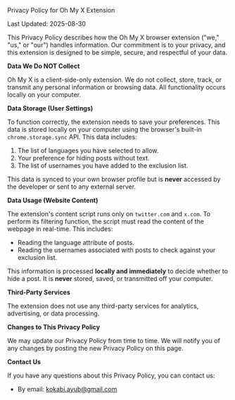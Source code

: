 Privacy Policy for Oh My X Extension

Last Updated: 2025-08-30

This Privacy Policy describes how the Oh My X browser extension ("we," "us," or "our") handles information. Our commitment is to your privacy, and this extension is designed to be simple, secure, and respectful of your data.

**Data We Do NOT Collect**

Oh My X is a client-side-only extension. We do not collect, store, track, or transmit any personal information or browsing data. All functionality occurs locally on your computer.

**Data Storage (User Settings)**

To function correctly, the extension needs to save your preferences. This data is stored locally on your computer using the browser's built-in `chrome.storage.sync` API. This data includes:

1.  The list of languages you have selected to allow.
2.  Your preference for hiding posts without text.
3.  The list of usernames you have added to the exclusion list.

This data is synced to your own browser profile but is **never** accessed by the developer or sent to any external server.

**Data Usage (Website Content)**

The extension's content script runs only on `twitter.com` and `x.com`. To perform its filtering function, the script must read the content of the webpage in real-time. This includes:

- Reading the language attribute of posts.
- Reading the usernames associated with posts to check against your exclusion list.

This information is processed **locally and immediately** to decide whether to hide a post. It is **never** stored, saved, or transmitted off your computer.

**Third-Party Services**

The extension does not use any third-party services for analytics, advertising, or data processing.

**Changes to This Privacy Policy**

We may update our Privacy Policy from time to time. We will notify you of any changes by posting the new Privacy Policy on this page.

**Contact Us**

If you have any questions about this Privacy Policy, you can contact us:

- By email: kokabi.ayub@gmail.com
